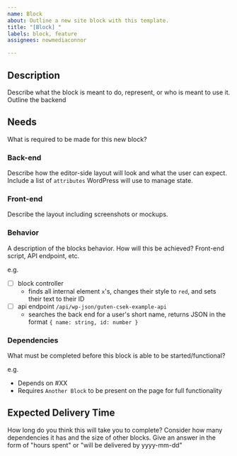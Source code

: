 ```yaml
---
name: Block
about: Outline a new site block with this template.
title: "[Block] "
labels: block, feature
assignees: nowmediaconnor

---
```


## Description

Describe what the block is meant to do, represent, or who is meant to use it. Outline the backend 

## Needs

What is required to be made for this new block?

### Back-end

Describe how the editor-side layout will look and what the user can expect. Include a list of `attributes` WordPress will use to manage state.

### Front-end

Describe the layout including screenshots or mockups.

### Behavior

A description of the blocks behavior. How will this be achieved? Front-end script, API endpoint, etc.

e.g.
- [ ] block controller
    - finds all internal element `x`'s, changes their style to `red`, and sets their text to their ID
- [ ] api endpoint `/api/wp-json/guten-csek-example-api`
    - searches the back end for a user's short name, returns JSON in the format `{ name: string, id: number }` 

### Dependencies

What must be completed before this block is able to be started/functional?

e.g. 

- Depends on #XX
- Requires `Another Block` to be present on the page for full functionality

## Expected Delivery Time

How long do you think this will take you to complete? Consider how many dependencies it has and the size of other blocks. Give an answer in the form of "hours spent" or "will be delivered by yyyy-mm-dd"
